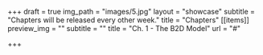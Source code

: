 +++
draft = true
img_path = "images/5.jpg"
layout = "showcase"
subtitle = "Chapters will be released every other week."
title = "Chapters"
[[items]]
preview_img = ""
subtitle = ""
title = "Ch. 1 - The B2D Model"
url = "#"

+++

